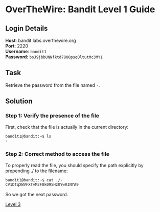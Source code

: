 # OverTheWire: Bandit Level 1 Guide

## Login Details
**Host**: bandit.labs.overthewire.org  
**Port**: 2220  
**Username**: `bandit1`  
**Password**: `boJ9jbbUNNfktd78OOpsqOltutMc3MY1`

## Task
Retrieve the password from the file named `-`.

## Solution

### Step 1: Verify the presence of the file
First, check that the file is actually in the current directory:
```bash
bandit1@bandit:~$ ls
-
```
### Step 2: Correct method to access the file
To properly read the file, you should specify the path explicitly by prepending ./ to the filename:
```bash
bandit1@bandit:~$ cat ./-
CV1DtqXWVFXTvM2F0k09SHz0YwRINYA9
```
So we got the next password.

[Level 3](Level%203)
